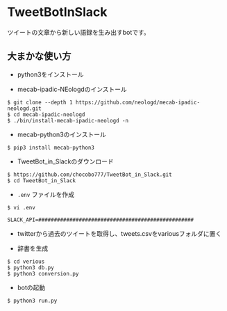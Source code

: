 # TweetBotInSlack

ツイートの文章から新しい語録を生み出すbotです。

## 大まかな使い方

- python3をインストール

- mecab-ipadic-NEologdのインストール
```
$ git clone --depth 1 https://github.com/neologd/mecab-ipadic-neologd.git
$ cd mecab-ipadic-neologd
$ ./bin/install-mecab-ipadic-neologd -n
```

- mecab-python3のインストール
```
$ pip3 install mecab-python3
```

- TweetBot_in_Slackのダウンロード
```
$ https://github.com/chocobo777/TweetBot_in_Slack.git
$ cd TweetBot_in_Slack
```

- ```.env``` ファイルを作成
```
$ vi .env

SLACK_API=##################################################
```

- twitterから過去のツイートを取得し、tweets.csvをvariousフォルダに置く

- 辞書を生成
```
$ cd verious
$ python3 db.py
$ python3 conversion.py
```


- botの起動
```
$ python3 run.py
```

